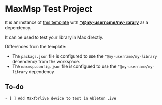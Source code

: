 # MaxMsp Test Project

It is an instance of [this template](https://github.com/aptrn/maxmsp-ts-example) with [**"@my-username/my-library**](https://github.com/aptrn/maxmsp-ts-library-template/tree/main/packages/my-library) as a dependency.

It can be used to test your library in Max directly.

Differences from the template:

- The `package.json` file is configured to use the `"@my-username/my-library` dependency from the workspace.
- The `maxmsp.config.json` file is configured to use the `"@my-username/my-library` dependency.

## To-do

    - [ ] Add Maxforlive device to test in Ableton Live
